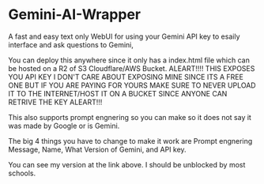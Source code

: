 # Gemini-AI-Wrapper
A fast and easy text only WebUI for using your Gemini API key to esaily interface and ask questions to Gemini,

You can deploy this anywhere since it only has a index.html file which can be hosted on a R2 of S3 Cloudflare/AWS Bucket. 
ALEART!!!! THIS EXPOSES YOU API KEY I DON'T CARE ABOUT EXPOSING MINE SINCE ITS A FREE ONE BUT IF YOU ARE PAYING FOR YOURS MAKE SURE TO NEVER UPLOAD IT TO THE INTERNET/HOST IT ON A BUCKET SINCE ANYONE CAN RETRIVE THE KEY ALEART!!!

This also supports prompt engnering so you can make so it does not say it was made by Google or is Gemini.

The big 4 things you have to change to make it work are Prompt engnering Message, Name, What Version of Gemini, and API key.

You can see my version at the link above. I should be unblocked by most schools.
